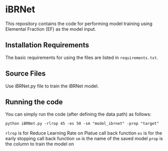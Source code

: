 # iBRNet

This repository contains the code for performing model training using Elemental Fraction (EF) as the model input.

## Installation Requirements

The basic requirements for using the files are listed in `requirements.txt`.

## Source Files

Use iBRNet.py file to train the iBRNet model.

## Running the code

You can simply run the code (after defining the data path) as follows:

`python iBRNet.py -rlrop 45 -es 50 -sm "model_ibrnet" -prop "target"`

`rlrop` is for Reduce Learning Rate on Platue call back function 
`es` is for the early stopping call back function
`sm` is the name of the saved model 
`prop` is the column to train the model on
